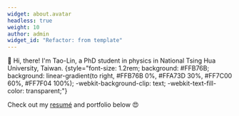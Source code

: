 ```yaml
---
widget: about.avatar
headless: true
weight: 10
author: admin
widget_id: "Refactor: from template"
---
```

👋 Hi, there! I'm Tao-Lin, a PhD student in physics in National Tsing Hua University, Taiwan. {style="font-size: 1.2rem; background: #FFB76B; background: linear-gradient(to right, #FFB76B 0%, #FFA73D 30%, #FF7C00 60%, #FF7F04 100%); -webkit-background-clip: text; -webkit-text-fill-color: transparent;"}

Check out my [resumé](/about/) and portfolio below 😍